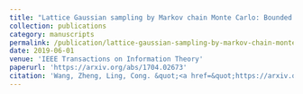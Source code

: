 ```yaml
---
title: "Lattice Gaussian sampling by Markov chain Monte Carlo: Bounded distance decoding and trapdoor sampling"
collection: publications
category: manuscripts
permalink: /publication/lattice-gaussian-sampling-by-markov-chain-monte-carlo-bounded-distance-decoding-and-trapdoor-sampling
date: 2019-06-01
venue: 'IEEE Transactions on Information Theory'
paperurl: 'https://arxiv.org/abs/1704.02673'
citation: 'Wang, Zheng, Ling, Cong. &quot;<a href=&quot;https://arxiv.org/abs/1704.02673&quot;>Lattice Gaussian sampling by Markov chain Monte Carlo: Bounded distance decoding and trapdoor sampling</a>&quot;, <i>IEEE Transactions on Information Theory</i>, vol. 65, no. 6, pp. 3630--3645, 2019.'
---
```

